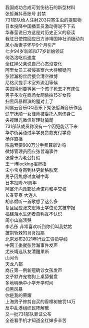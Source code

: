 我国成功合成可划伤钻石的新型材料  
张哲瀚抖音账号 封禁  
731部队给人注射203只寄生虫的提取物  
日本投降中国播音员激动得说不下去  
华春莹说日方这是对历史正义的亵渎  
我驻日使馆回应日方涉靖国神社消极动向  
凤小岳妻子怀孕9个月引产  
七夕94岁新郎和77岁新娘领证  
何洛洛吃瓜速度  
全红婵父亲说自己心态没变化  
阿里女员工被侵害案六大待解疑问  
张哲瀚粉丝后援会清空微博  
尼格买提手术室外流泪等候  
美国得州要等另一个孩子死去才有床位  
男子多次在商场女厕偷拍15岁女孩  
扫黑风暴群演的腿对上了  
网易云音乐QQ音乐下架张哲瀚音乐作品  
辽宁抚顺一女律师被委托人刺伤身亡  
央视曝光微信群理财骗局  
731部队成员称没有一个囚犯能活下来  
华尔街英语过半学员贷款支付学费  
杨洋直播  
陈露索要900万分手费算敲诈吗  
微博管理员回应张哲瀚事件  
张馨予为老公打假  
王一博locking招牌指  
宋小宝身高到林更新胳肢窝  
男子因焦虑过度碱中毒  
日本投降76周年  
阿富汗内政部长承诺将和平交权  
长春亚泰 大连人  
胡彦斌听一首歌想了这么多  
复旦回应张文宏博士学位论文被举报  
福建落水生还者自称互不认识  
周小山崩溃哭  
李若彤 非常喜欢听到你们叫我姑姑  
披荆斩棘的哥哥投票  
北京发布2021年行业工资指导线  
中网工委就张哲瀚事件发声  
尤长靖选队友清醒果断  
山河令  
天龙八部  
商丘第一例新冠确诊女孩发声  
女子默许宠物狗上桌舔餐盘  
多地明确中小学开学时间  
扫黑风暴  
你是我的荣耀  
上海男子修剪自买的香樟树被罚14万  
反中乱港组织民阵解散  
又一批731部队罪证公布  
全爸看手机才知道全红婵多辛苦  
